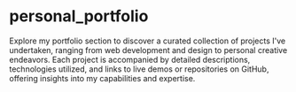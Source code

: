 # personal_portfolio
Explore my portfolio section to discover a curated collection of projects I've undertaken, ranging from web development and design to personal creative endeavors. Each project is accompanied by detailed descriptions, technologies utilized, and links to live demos or repositories on GitHub, offering insights into my capabilities and expertise.
